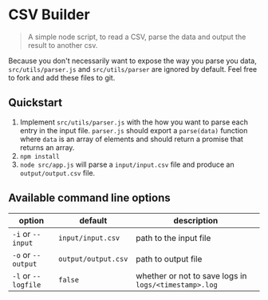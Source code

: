 # CSV Builder

> A simple node script, to read a CSV, parse the data and output the result to another csv.

Because you don't necessarily want to expose the way you parse you data, `src/utils/parser.js` and `src/utils/parser` are ignored by default. Feel free to fork and add these files to git.

## Quickstart

  1. Implement `src/utils/parser.js` with the how you want to parse each entry in the input file. `parser.js` should export a `parse(data)` function where `data` is an array of elements and should return a promise that returns an array.
  1. `npm install`
  1. `node src/app.js` will parse a `input/input.csv` file and produce an `output/output.csv` file.

## Available command line options

| option | default | description |
| ------ | ------- | ----------- |
| `-i` or `--input` | `input/input.csv` | path to the input file |
| `-o` or `--output` | `output/output.csv` | path to output file |
| `-l` or `--logfile` | `false` | whether or not to save logs in `logs/<timestamp>.log` |
